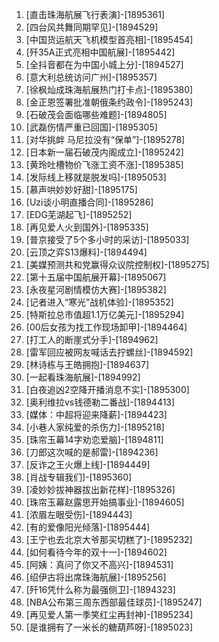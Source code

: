 
1. [直击珠海航展飞行表演]-[1895361]
1. [四台风共舞同期罕见]-[1894529]
1. [中国货运航天飞机模型首亮相]-[1895454]
1. [歼35A正式亮相中国航展]-[1895442]
1. [全抖音都在为中国小城上分]-[1894527]
1. [意大利总统访问广州]-[1895357]
1. [徐枫灿成珠海航展热门打卡点]-[1895380]
1. [金正恩签署批准朝俄条约政令]-[1895243]
1. [石破茂会面临哪些难题]-[1894805]
1. [武磊伤情严重已回国]-[1895305]
1. [对华挑衅 马尼拉没有“保单”]-[1895278]
1. [日本新一届石破茂内阁成立]-[1895242]
1. [黄玲吐槽物价飞涨工资不涨]-[1895385]
1. [发际线上移就是脱发吗]-[1895053]
1. [慕声哄妙妙好甜]-[1895175]
1. [Uzi谈小明直播合同]-[1895286]
1. [EDG芜湖起飞]-[1895252]
1. [再见爱人火到国外]-[1895335]
1. [普京接受了5个多小时的采访]-[1895033]
1. [云顶之弈S13爆料]-[1894494]
1. [美媒预测共和党赢得众议院控制权]-[1895275]
1. [第十五届中国航展开幕]-[1895067]
1. [永夜星河剧情模仿大赛]-[1895382]
1. [记者进入“寒光”战机体验]-[1895352]
1. [特斯拉总市值超1.1万亿美元]-[1895294]
1. [00后女孩为找工作现场卸甲]-[1894464]
1. [打工人的断崖式分手]-[1894962]
1. [雷军回应被网友喊话去拧螺丝]-[1894592]
1. [林诗栋与王皓拥抱]-[1894637]
1. [一起看珠海航展]-[1894992]
1. [白夜追凶2空降开播消息不实]-[1895300]
1. [奥利维拉vs钱德勒二番战]-[1894413]
1. [媒体：中超将迎来降薪]-[1894423]
1. [小巷人家纯爱的杀伤力]-[1895218]
1. [珠帘玉幕14字劝恋爱脑]-[1894811]
1. [刀郎这次喊的是郝雷]-[1894236]
1. [反诈之王火爆上线]-[1894449]
1. [肖战专辑我们]-[1895360]
1. [凌妙妙拔神器拔出新花样]-[1895326]
1. [珠帘玉幕赵露思开始搞事业]-[1894605]
1. [浓眉左眼受伤]-[1894443]
1. [有的爱像阳光倾落]-[1895444]
1. [王宁也去北京大爷那买切糕了]-[1895232]
1. [如何看待今年的双十一]-[1894602]
1. [阿姨：真问了你又不高兴]-[1894531]
1. [绍伊古将出席珠海航展]-[1895256]
1. [歼16凭什么称为最强侧卫]-[1894323]
1. [NBA公布第三周东西部最佳球员]-[1895247]
1. [再见爱人第一季笑红尘再封神]-[1895234]
1. [是谁拥有了一米长的糖葫芦呀]-[1895023]